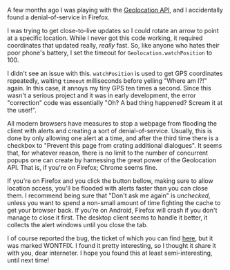 A few months ago I was playing with the [Geolocation API][geoapi], and I
accidentally found a denial-of-service in Firefox.

I was trying to get close-to-live updates so I could rotate an arrow to point
at a specific location. While I never got this code working, it required
coordinates that updated really, *really* fast. So, like anyone who hates their
poor phone's battery, I set the timeout for `Geolocation.watchPosition` to 100.

[geoapi]: https://developer.mozilla.org/en-US/docs/Web/API/Geolocation_API

I didn't see an issue with this. `watchPosition` is used to get GPS
coordinates repeatedly, waiting `timeout` milliseconds before yelling
"Where am I?!" again. In this case, it annoys my tiny GPS ten times a second.
Since this wasn't a serious project and it was in early
development, the error "correction" code was essentially "Oh? A bad thing
happened? Scream it at the user!".

All modern browsers have measures to stop a webpage from flooding the client
with alerts and creating a sort of denial-of-service. Usually, this is done
by only allowing one alert at a time, and after the third time there is a
checkbox to "Prevent this page from crating additional dialogues". It seems
that, for whatever reason, there is no limit to the number of concurrent popups
one can create by harnessing the great power of the Geolocation API. That is, if
you're on Firefox; Chrome seems fine.

If you're on Firefox and you click the button bellow, making sure to allow
location access, you'll be flooded with alerts faster than you can close them.
I recommend being sure that "Don't ask me again" is *unchecked*, unless you want
to spend a non-small amount of time fighting the cache to get your browser back.
If you're on Android, Firefox will crash if you don't manage to close it first.
The desktop client seems to handle it better, it collects the alert windows
until you close the tab.

I of course reported the bug, the ticket of which you can find [here][bugzilla],
but it was marked WONTFIX. I found it pretty interesting, so I thought it share
it with you, dear interneter. I hope you found this at least semi-interesting,
until next time!

[bugzilla]: https://bugzilla.mozilla.org/show_bug.cgi?id=1627597
